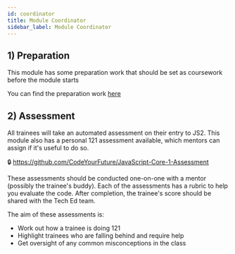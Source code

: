 ```yaml
---
id: coordinator
title: Module Coordinator
sidebar_label: Module Coordinator
---
```


## 1) Preparation

This module has some preparation work that should be set as coursework before the module starts

You can find the preparation work [here](./preparation)

## 2) Assessment

All trainees will take an automated assessment on their entry to JS2. This module also has a personal 121 assessment available, which mentors can assign if it's useful to do so.

🔒 https://github.com/CodeYourFuture/JavaScript-Core-1-Assessment

These assessments should be conducted one-on-one with a mentor (possibly the trainee's buddy). Each of the assessments has a rubric to help you evaluate the code. After completion, the trainee's score should be shared with the Tech Ed team.

The aim of these assessments is:

- Work out how a trainee is doing 121
- Highlight trainees who are falling behind and require help
- Get oversight of any common misconceptions in the class
